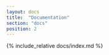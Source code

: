 ```yaml
---
layout: docs
title:  "Documentation"
section: "docs"
position: 2
---
```

{% include_relative docs/index.md %}